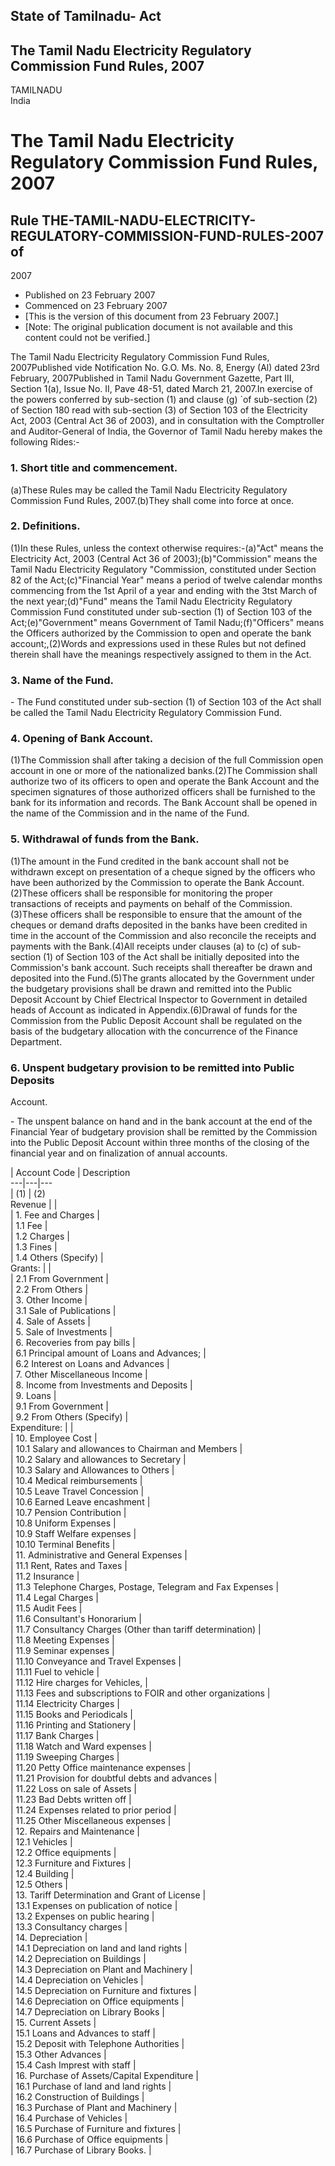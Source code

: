 ## State of Tamilnadu- Act

## The Tamil Nadu Electricity Regulatory Commission Fund Rules, 2007

TAMILNADU  
India

# The Tamil Nadu Electricity Regulatory Commission Fund Rules, 2007

## Rule THE-TAMIL-NADU-ELECTRICITY-REGULATORY-COMMISSION-FUND-RULES-2007 of
2007

  * Published on 23 February 2007 
  * Commenced on 23 February 2007 
  * [This is the version of this document from 23 February 2007.] 
  * [Note: The original publication document is not available and this content could not be verified.] 

The Tamil Nadu Electricity Regulatory Commission Fund Rules, 2007Published
vide Notification No. G.O. Ms. No. 8, Energy (Al) dated 23rd February,
2007Published in Tamil Nadu Government Gazette, Part III, Section 1(a), Issue
No. II, Pave 48-51, dated March 21, 2007.In exercise of the powers conferred
by sub-section (1) and clause (g) `of sub-section (2) of Section 180 read with
sub-section (3) of Section 103 of the Electricity Act, 2003 (Central Act 36 of
2003), and in consultation with the Comptroller and Auditor-General of India,
the Governor of Tamil Nadu hereby makes the following Rides:-

### 1. Short title and commencement.

(a)These Rules may be called the Tamil Nadu Electricity Regulatory Commission
Fund Rules, 2007.(b)They shall come into force at once.

### 2. Definitions.

(1)In these Rules, unless the context otherwise requires:-(a)"Act" means the
Electricity Act, 2003 (Central Act 36 of 2003);(b)"Commission" means the Tamil
Nadu Electricity Regulatory "Commission, constituted under Section 82 of the
Act;(c)"Financial Year" means a period of twelve calendar months commencing
from the 1st April of a year and ending with the 3tst March of the next
year;(d)"Fund" means the Tamil Nadu Electricity Regulatory Commission Fund
constituted under sub-section (1) of Section 103 of the Act;(e)"Government"
means Government of Tamil Nadu;(f)"Officers" means the Officers authorized by
the Commission to open and operate the bank account;,(2)Words and expressions
used in these Rules but not defined therein shall have the meanings
respectively assigned to them in the Act.

### 3. Name of the Fund.

\- The Fund constituted under sub-section (1) of Section 103 of the Act shall
be called the Tamil Nadu Electricity Regulatory Commission Fund.

### 4. Opening of Bank Account.

(1)The Commission shall after taking a decision of the full Commission open
account in one or more of the nationalized banks.(2)The Commission shall
authorize two of its officers to open and operate the Bank Account and the
specimen signatures of those authorized officers shall be furnished to the
bank for its information and records. The Bank Account shall be opened in the
name of the Commission and in the name of the Fund.

### 5. Withdrawal of funds from the Bank.

(1)The amount in the Fund credited in the bank account shall not be withdrawn
except on presentation of a cheque signed by the officers who have been
authorized by the Commission to operate the Bank Account.(2)These officers
shall be responsible for monitoring the proper transactions of receipts and
payments on behalf of the Commission.(3)These officers shall be responsible to
ensure that the amount of the cheques or demand drafts deposited in the banks
have been credited in time in the account of the Commission and also reconcile
the receipts and payments with the Bank.(4)All receipts under clauses (a) to
(c) of sub-section (1) of Section 103 of the Act shall be initially deposited
into the Commission's bank account. Such receipts shall thereafter be drawn
and deposited into the Fund.(5)The grants allocated by the Government under
the budgetary provisions shall be drawn and remitted into the Public Deposit
Account by Chief Electrical Inspector to Government in detailed heads of
Account as indicated in Appendix.(6)Drawal of funds for the Commission from
the Public Deposit Account shall be regulated on the basis of the budgetary
allocation with the concurrence of the Finance Department.

### 6. Unspent budgetary provision to be remitted into Public Deposits
Account.

\- The unspent balance on hand and in the bank account at the end of the
Financial Year of budgetary provision shall be remitted by the Commission into
the Public Deposit Account within three months of the closing of the financial
year and on finalization of annual accounts.

| Account Code | Description  
---|---|---  
| (1) | (2)  
Revenue |  |   
| 1\. Fee and Charges |   
| 1.1 Fee |   
| 1.2 Charges |   
| 1.3 Fines |   
| 1.4 Others (Specify) |   
Grants: |  |   
| 2.1 From Government |   
| 2.2 From Others |   
| 3\. Other Income |   
| 3.1 Sale of Publications |   
| 4\. Sale of Assets |   
| 5\. Sale of Investments |   
| 6\. Recoveries from pay bills |   
| 6.1 Principal amount of Loans and Advances; |   
| 6.2 Interest on Loans and Advances |   
| 7\. Other Miscellaneous Income |   
| 8\. Income from Investments and Deposits |   
| 9\. Loans |   
| 9.1 From Government |   
| 9.2 From Others (Specify) |   
Expenditure: |  |   
| 10\. Employee Cost |   
| 10.1 Salary and allowances to Chairman and Members |   
| 10.2 Salary and allowances to Secretary |   
| 10.3 Salary and Allowances to Others |   
| 10.4 Medical reimbursements |   
| 10.5 Leave Travel Concession |   
| 10.6 Earned Leave encashment |   
| 10.7 Pension Contribution |   
| 10.8 Uniform Expenses |   
| 10.9 Staff Welfare expenses |   
| 10.10 Terminal Benefits |   
| 11\. Administrative and General Expenses |   
| 11.1 Rent, Rates and Taxes |   
| 11.2 Insurance |   
| 11.3 Telephone Charges, Postage, Telegram and Fax Expenses |   
| 11.4 Legal Charges |   
| 11.5 Audit Fees |   
| 11.6 Consultant's Honorarium |   
| 11.7 Consultancy Charges (Other than tariff determination) |   
| 11.8 Meeting Expenses |   
| 11.9 Seminar expenses |   
| 11.10 Conveyance and Travel Expenses |   
| 11.11 Fuel to vehicle |   
| 11.12 Hire charges for Vehicles, |   
| 11.13 Fees and subscriptions to FOIR and other organizations |   
| 11.14 Electricity Charges |   
| 11.15 Books and Periodicals |   
| 11.16 Printing and Stationery |   
| 11.17 Bank Charges |   
| 11.18 Watch and Ward expenses |   
| 11.19 Sweeping Charges |   
| 11.20 Petty Office maintenance expenses |   
| 11.21 Provision for doubtful debts and advances |   
| 11.22 Loss on sale of Assets |   
| 11.23 Bad Debts written off |   
| 11.24 Expenses related to prior period |   
| 11.25 Other Miscellaneous expenses |   
| 12\. Repairs and Maintenance |   
| 12.1 Vehicles |   
| 12.2 Office equipments |   
| 12.3 Furniture and Fixtures |   
| 12.4 Building |   
| 12.5 Others |   
| 13\. Tariff Determination and Grant of License |   
| 13.1 Expenses on publication of notice |   
| 13.2 Expenses on public hearing |   
| 13.3 Consultancy charges |   
| 14\. Depreciation |   
| 14.1 Depreciation on land and land rights |   
| 14.2 Depreciation on Buildings |   
| 14.3 Depreciation on Plant and Machinery |   
| 14.4 Depreciation on Vehicles |   
| 14.5 Depreciation on Furniture and fixtures |   
| 14.6 Depreciation on Office equipments |   
| 14.7 Depreciation on Library Books |   
| 15\. Current Assets |   
| 15.1 Loans and Advances to staff |   
| 15.2 Deposit with Telephone Authorities |   
| 15.3 Other Advances |   
| 15.4 Cash Imprest with staff |   
| 16\. Purchase of Assets/Capital Expenditure |   
| 16.1 Purchase of land and land rights |   
| 16.2 Construction of Buildings |   
| 16.3 Purchase of Plant and Machinery |   
| 16.4 Purchase of Vehicles |   
| 16.5 Purchase of Furniture and fixtures |   
| 16.6 Purchase of Office equipments |   
| 16.7 Purchase of Library Books. | 

